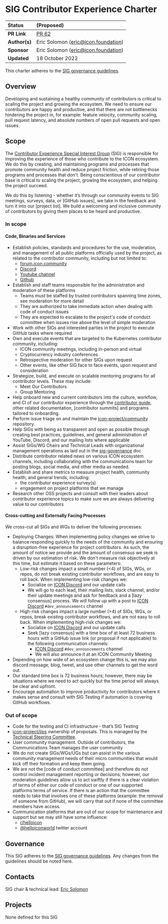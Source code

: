 # SIG Contributor Experience Charter

| Status        | (Proposed)       |
:-------------- |:---------------------------------------------------- |
| **PR Link**   | [PR 62](https://github.com/icon-project/community/pull/62)|
| **Author(s)** | Eric Solomon (eric@icon.foundation) |
| **Sponsor**   | Eric Solomon (eric@icon.foundation) |
| **Updated**   | 18 October 2022 |

This charter adheres to the [SIG governance guidelines](/guidelines/governance/sig-governance-guidelines.md).

## Overview

Developing and sustaining a healthy community of contributors is critical to scaling the project and growing the ecosystem. We need to ensure our contributors are happy and productive, and that there are not bottlenecks hindering the project in, for example: feature velocity, community scaling, pull request latency, and absolute numbers of open pull requests and open issues.

## Scope
The [Contributor Experience Special Interest Group](./) (SIG) is responsible for improving the experience of those who contribute to the ICON ecosystem. We do this by creating, and maintaining programs and processes that promote community health and reduce project friction, while retiring those programs and processes that don't. Being conscientious of our contributor base is critical to scaling the project, growing the ecosystem, and helping the project succeed.

We do this by listening - whether it’s through our community events to SIG meetings, surveys, data, or [GitHub issues], we take in the feedback and turn it into our [project list]. We build a welcoming and inclusive community of contributors by giving them places to be heard and productive.

### In scope

#### Code, Binaries and Services

- Establish policies, standards and procedures for the use, moderation, and management of all public platforms officially used by the project, as related to the contributor community, including but not limited to:
  - [forum.icon.community](https://forum.icon.community)
  - [Discord](https://discord.com/invite/7a75Hf3cFm)
  - [Youtube channel](https://www.youtube.com/channel/UCI7Z_1sTKN-kCVgFD2a0GXQ)
  - [Github](https://github.com/icon-project)
- Establish and staff teams responsible for the administration and moderation of these platforms
  - Teams must be staffed by trusted contributors spanning time zones, see moderation for more detail
  - They are authorized to take immediate action when dealing with code of conduct issues
  - They are expected to escalate to the project's code of conduct committee when issues rise above the level of simple moderation
- Work with other SIGs and interested parties in the project to execute GitHub tasks where required
- Own and execute events that are targeted to the Kubernetes contributor community, including:
  - ICON community meetings, including in-person and virtual
  - Cryptocurrency industry conferences
  - Retrospective moderation for other SIGs upon request
  - Other events, like other SIG face to face events, upon request and consideration
- Strategize, build, and execute on scalable mentoring programs for all contributor levels. These may include:
  - Meet Our Contributors
  - Group Mentoring
- Help onboard new and current contributors into the culture, workflow, and CI of our contributor experience through the [contributor guide](../../guidelines/contribution/contribution-guide.md), other related documentation, [contributor summits] and programs tailored to onboarding.
- Perform issue triage on and maintain the [icon-project/community](https://github.com/icon-project/community) repository.  
- Help SIGs with being as transparent and open as possible through creating best practices, guidelines, and general administration of YouTube, Discord, and our mailing lists where applicable
- Assist SIGs/WG Chairs and Technical Leads with organizational management operations as laid out in the [sig-governance](../../guidelines/governance/sig-governance-guidelines.md) doc
- Distribute contributor related news on various ICON ecosystem channels, including collaborating with the communications team for posting blogs, social media, and other media as needed.
- Establish and share metrics to measure project health, community health, and general trends, including:
  - the contributor experience survey(s)
  - engagement on project platforms that we manage
- Research other OSS projects and consult with their leaders about contributor experience topics to make sure we are always delivering value to our contributors

#### Cross-cutting and Externally Facing Processes

We cross-cut all SIGs and WGs to deliver the following processes:

- Deploying Changes:
  When implementing policy changes we strive to balance responding quickly to the needs of the community and ensuring a disruption-free experience for project contributors. As such, the amount of notice we provide and the amount of consensus we seek is driven by our estimation of risk. We don't measure risk objectively at this time, but estimate it based on these parameters:
  - Low-risk changes impact a small number (<4) of SIGs, WGs, or repos, do not break existing contributor workflows, and are easy to roll back. When implementing low-risk changes we:
    - Socialize on [ICON Discord](https://discord.com/invite/7a75Hf3cFm) and our update calls
    - We will go to each lead, their mailing lists, slack channel, and/or their update meetings and ask for feedback and a [lazy consensus] process. We will follow up with a post to [ICON Discord](https://discord.com/invite/7a75Hf3cFm) `#dev_announcements` channel
  - High-risk changes impact a large number (>4) of SIGs, WGs, or repos, break existing contributor workflows, and are not easy to roll back. When implementing high-risk changes we:
    - Socialize on [ICON Discord](https://discord.com/invite/7a75Hf3cFm) and our update calls
    - Seek [lazy consensus] with a time box of at least 72 business hours with a GitHub issue link (or proposal if not applicable) to the following communication channels:
      - [ICON Discord](https://discord.com/invite/7a75Hf3cFm) `#dev_announcements` channel
      - We will also announce it at an ICON Community Meeting
- Depending on how wide of an ecosystem change this is, we may also discord message, blog, tweet, and use other channels to get the word out.
- Our standard time box is 72 business hours; however, there may be situations where we need to act quickly but the time period will always be clear and upfront.
- Encourage automation to improve productivity for contributors where it makes sense and consult with SIG Testing if automation is covering GitHub workflows.

### Out of scope

- Code for the testing and CI infrastructure - that’s SIG Testing
- [icon-project/iips](https://github.com/icon-project/iips) ownership of proposals. This is managed by the [Technical Steering Committee](../../committees/steering-committee/).
- User community management. Outside of contributors, the Communications Team manages the user community
- We do not create SIGs/WGs/UGs but can assist in the various community management needs of their micro communities that would kick off their formation and keep them going.
- We are not the [code of conduct committee] and therefore do not control incident management reporting or decisions; however, our moderation guidelines allow us to act swiftly if there is a clear violation of terms of either our code of conduct or one of our supported platforms terms of service. If there is an action that the committee needs to take that involves one of these platforms (example: the removal of someone from GitHub), we will carry that out if none of the committee members have access.
- Communication platforms that are out of our scope for maintenance and support but we may still have some influence:
    - [r/helloicon](https://www.reddit.com/r/helloicon)
    - [@helloiconworld](https://twitter.com/helloiconworld) twitter account

## Governance

This SIG adheres to the [SIG governance guidelines](/guidelines/governance/sig-governance-guidelines.md). Any changes from the guidelines should be noted here.

## Contacts

SIG chair & technical lead: [Eric Solomon](https://github.com/han-so1omon)

## Projects

None defined for this SIG
